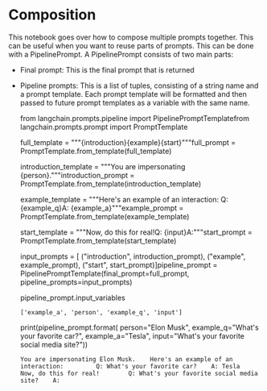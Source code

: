 Composition
===========

This notebook goes over how to compose multiple prompts together. This can be useful when you want to reuse parts of prompts. This can be done with a PipelinePrompt. A PipelinePrompt consists of two main parts:

*   Final prompt: This is the final prompt that is returned
*   Pipeline prompts: This is a list of tuples, consisting of a string name and a prompt template. Each prompt template will be formatted and then passed to future prompt templates as a variable with the same name.

    from langchain.prompts.pipeline import PipelinePromptTemplatefrom langchain.prompts.prompt import PromptTemplate

    full_template = """{introduction}{example}{start}"""full_prompt = PromptTemplate.from_template(full_template)

    introduction_template = """You are impersonating {person}."""introduction_prompt = PromptTemplate.from_template(introduction_template)

    example_template = """Here's an example of an interaction: Q: {example_q}A: {example_a}"""example_prompt = PromptTemplate.from_template(example_template)

    start_template = """Now, do this for real!Q: {input}A:"""start_prompt = PromptTemplate.from_template(start_template)

    input_prompts = [    ("introduction", introduction_prompt),    ("example", example_prompt),    ("start", start_prompt)]pipeline_prompt = PipelinePromptTemplate(final_prompt=full_prompt, pipeline_prompts=input_prompts)

    pipeline_prompt.input_variables

        ['example_a', 'person', 'example_q', 'input']

    print(pipeline_prompt.format(    person="Elon Musk",    example_q="What's your favorite car?",    example_a="Tesla",    input="What's your favorite social media site?"))

        You are impersonating Elon Musk.    Here's an example of an interaction:         Q: What's your favorite car?    A: Tesla    Now, do this for real!        Q: What's your favorite social media site?    A: